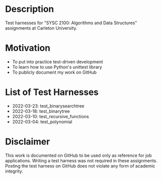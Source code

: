 # Description

Test harnesses for "SYSC 2100: Algorithms and Data Structures" assignments at Carleton University. 


# Motivation
* To put into practice test-driven development
* To learn how to use Python's unittest library
* To publicly document my work on GitHub


# List of Test Harnesses
 * 2022-03-23: test_binarysearchtree
 * 2022-03-18: test_binarytree
 * 2022-03-10: test_recursive_functions
 * 2022-03-04: test_polynomial


# Disclaimer

This work is documented on GitHub to be used only as reference for job applications. Writing a test harness was not required in these assignments. Posting the test harness on GitHub does not violate any form of academic integrity.
